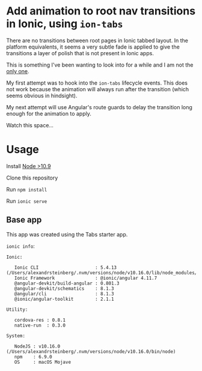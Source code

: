 # Add animation to root nav transitions in Ionic, using `ion-tabs`

There are no transitions between root pages in Ionic tabbed layout. In the platform equivalents, it seems
a very subtle fade is applied to give the transitions a layer of polish that is not present in Ionic apps.

This is something I've been wanting to look into for a while and I am not the [only one](https://stackoverflow.com/posts/59660876).

My first attempt was to hook into the `ion-tabs` lifecycle events. This does not work because the animation
will always run after the transition (which seems obvious in hindsight).

My next attempt will use Angular's route guards to delay the transition long enough for the animation to apply.

Watch this space...

# Usage

Install [Node >10.9](https://github.com/nvm-sh/nvm)

Clone this repository

Run `npm install`

Run `ionic serve`

## Base app

This app was created using the Tabs starter app. 

`ionic info`:
```
Ionic:

   Ionic CLI                     : 5.4.13 (/Users/alexandrsteinberg/.nvm/versions/node/v10.16.0/lib/node_modules/ionic)
   Ionic Framework               : @ionic/angular 4.11.7
   @angular-devkit/build-angular : 0.801.3
   @angular-devkit/schematics    : 8.1.3
   @angular/cli                  : 8.1.3
   @ionic/angular-toolkit        : 2.1.1

Utility:

   cordova-res : 0.8.1
   native-run  : 0.3.0

System:

   NodeJS : v10.16.0 (/Users/alexandrsteinberg/.nvm/versions/node/v10.16.0/bin/node)
   npm    : 6.9.0
   OS     : macOS Mojave
```

